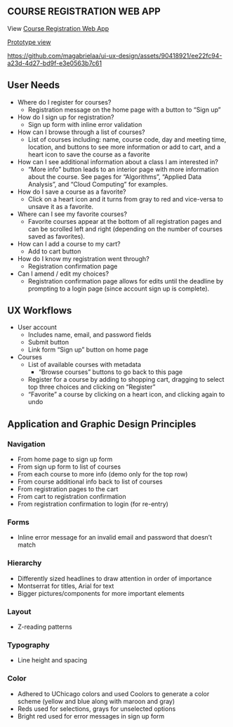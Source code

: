 ## COURSE REGISTRATION WEB APP

View [Course Registration Web App](https://www.figma.com/file/r13bwkc3mdHcCL6adlEZx5/Assignment-4?type=design&node-id=0-1)

[Prototype view](https://www.figma.com/proto/r13bwkc3mdHcCL6adlEZx5/Assignment-4?page-id=0%3A1&type=design&node-id=1-2&viewport=69%2C284%2C0.05&scaling=scale-down&starting-point-node-id=1%3A2)

https://github.com/magabrielaa/ui-ux-design/assets/90418921/ee22fc94-a23d-4d27-bd9f-e3e0563b7c61


## User Needs

- Where do I register for courses?
    - Registration message on the home page with a button to “Sign up”
- How do I sign up for registration?
    - Sign up form with inline error validation
- How can I browse through a list of courses?
    - List of courses including: name, course code, day and meeting time, location, and buttons to see more information or add to cart, and a heart icon to save the course as a favorite
- How can I see additional information about a class I am interested in?
    - “More info” button leads to an interior page with more information about the course. See pages for “Algorithms”, “Applied Data Analysis”, and “Cloud Computing” for examples.
- How do I save a course as a favorite?
    - Click on a heart icon and it turns from gray to red and vice-versa to unsave it as a favorite.
- Where can I see my favorite courses?
    - Favorite courses appear at the bottom of all registration pages and can be scrolled left and right (depending on the number of courses saved as favorites).
- How can I add a course to my cart?
    - Add to cart button
- How do I know my registration went through?
    - Registration confirmation page
- Can I amend / edit my choices?
    - Registration confirmation page allows for edits until the deadline by prompting to a login page (since account sign up is complete).

## UX Workflows

- User account
    - Includes name, email, and password fields
    - Submit button
    - Link form “Sign up” button on home page
- Courses
    - List of available courses with metadata
        - “Browse courses” buttons to go back to this page
    - Register for a course by adding to shopping cart, dragging to select top three choices and clicking on “Register”
    - “Favorite” a course by clicking on a heart icon, and clicking again to undo


## Application and Graphic Design Principles

### Navigation
- From home page to sign up form
- From sign up form to list of courses
- From each course to more info (demo only for the top row)
- From course additional info back to list of courses
- From registration pages to the cart
- From cart to registration confirmation
- From registration confirmation to login (for re-entry) 

### Forms
- Inline error message for an invalid email and password that doesn’t match

### Hierarchy
- Differently sized headlines to draw attention in order of importance
- Montserrat for titles, Arial for text
- Bigger pictures/components for more important elements

### Layout
- Z-reading patterns

### Typography
- Line height and spacing

### Color
- Adhered to UChicago colors and used Coolors to generate a color scheme (yellow and blue along with maroon and gray)
- Reds used for selections, grays for unselected options
- Bright red used for error messages in sign up form




